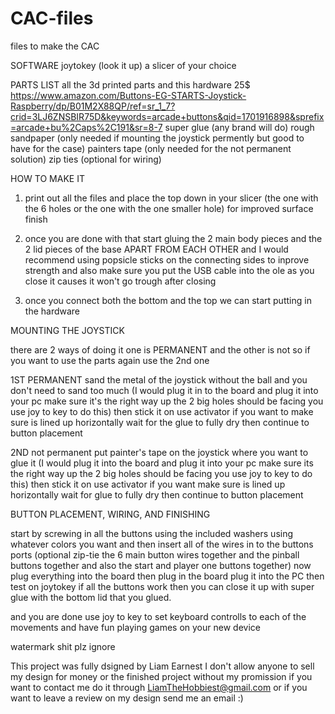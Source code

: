 # CAC-files
files to make the CAC

SOFTWARE
joytokey (look it up)
a slicer of your choice

PARTS LIST 
all the 3d printed parts 
and this hardware 25$ https://www.amazon.com/Buttons-EG-STARTS-Joystick-Raspberry/dp/B01M2X88QP/ref=sr_1_7?crid=3LJ6ZNSBIR75D&keywords=arcade+buttons&qid=1701916898&sprefix=arcade+bu%2Caps%2C191&sr=8-7
super glue (any brand will do)
rough sandpaper (only needed if mounting the joystick permently but good to have for the case)
painters tape (only needed for the not permanent solution)
zip ties (optional for wiring)

HOW TO MAKE IT

1. print out all the files and place the top down in your slicer (the one with the 6 holes or the one with the one smaller hole) for improved surface finish 

2. once you are done with that start gluing the 2 main body pieces and the 2 lid pieces of the base APART FROM EACH OTHER and I would recommend using popsicle sticks on the connecting sides to inprove strength and also make sure you put the USB cable into the ole as you close it causes it won't go trough after closing

3. once you connect both the bottom and the top we can start putting in the hardware

MOUNTING THE JOYSTICK

there are 2 ways of doing it one is PERMANENT and the other is not so if you want to use the parts again use the 2nd one

1ST PERMANENT sand the metal of the joystick without the ball and you don't need to sand too much (I would plug it in to the board and plug it into your pc make sure it's the right way up the 2 big holes should be facing you use joy to key to do this) then stick it on use activator if you want to make sure is lined up horizontally wait for the glue to fully dry then continue to button placement

2ND not permanent put painter's tape on the joystick where you want to glue it (I would plug it into the board and plug it into your pc make sure its the right way up the 2 big holes should be facing you use joy to key to do this) then stick it on use activator if you want make sure is lined up horizontally wait for glue to fully dry then continue to button placement

BUTTON PLACEMENT, WIRING, AND FINISHING

start by screwing in all the buttons using the included washers using whatever colors you want and then insert all of the wires in to the buttons ports (optional zip-tie the 6 main button wires together and the pinball buttons together and also the start and player one buttons together) now plug everything into the board then plug in the board plug it into the PC then test on joytokey if all the buttons work then you can close it up with super glue with the bottom lid that you glued.

and you are done use joy to key to set keyboard controlls to each of the movements and have fun playing games on your new device

watermark shit plz ignore 

This project was fully dsigned by Liam Earnest
I don't allow anyone to sell my design for money or the finished project without my promission
if you want to contact me do it through LiamTheHobbiest@gmail.com
or if you want to leave a review on my design send me an email :)


